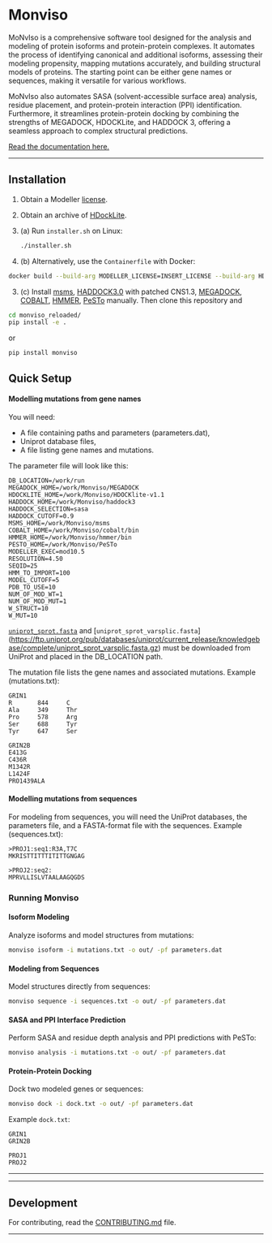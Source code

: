 # Monviso

MoNvIso is a comprehensive software tool designed for the analysis and modeling of protein isoforms and protein-protein complexes. It automates the process of identifying canonical and additional isoforms, assessing their modeling propensity, mapping mutations accurately, and building structural models of proteins. The starting point can be either gene names or sequences, making it versatile for various workflows.

MoNvIso also automates SASA (solvent-accessible surface area) analysis, residue placement, and protein-protein interaction (PPI) identification. Furthermore, it streamlines protein-protein docking by combining the strengths of MEGADOCK, HDOCKLite, and HADDOCK 3, offering a seamless approach to complex structural predictions.



[Read the documentation here.](https://lbic-biocomp.github.io/monviso_reloaded/)

---

## Installation

1. Obtain a Modeller [license](https://salilab.org/modeller/registration.html).
2. Obtain an archive of [HDockLite](https://huanglab.phys.hust.edu.cn/software/hdocklite/).

3. (a) Run `installer.sh` on Linux:
   ```bash
   ./installer.sh
   ```

3.  (b) Alternatively, use the `Containerfile` with Docker:
```bash
docker build --build-arg MODELLER_LICENSE=INSERT_LICENSE --build-arg HDOCKLITE_URL=PATH_TO_HDOCKlite.tar.gz -t monviso -f ./Containerfile ./

```

3. (c) Install [msms](https://ccsb.scripps.edu/msms/), [HADDOCK3.0](https://github.com/haddocking/haddock3) with patched CNS1.3, [MEGADOCK](https://github.com/akiyamalab/MEGADOCK), [COBALT](ftp://ftp.ncbi.nlm.nih.gov/pub/cobalt/executables/LATEST/), [HMMER](http://eddylab.org/software/hmmer/hmmer.tar.gz), [PeSTo](https://github.com/LBM-EPFL/PeSTo) manually. Then clone this repository and
```bash
cd monviso_reloaded/
pip install -e .
```
or
```bash
pip install monviso
```



## Quick Setup

#### Modelling mutations from gene names
You will need:

- A file containing paths and parameters (parameters.dat),
- Uniprot database files,
- A file listing gene names and mutations.

The parameter file will look like this:
```text
DB_LOCATION=/work/run
MEGADOCK_HOME=/work/Monviso/MEGADOCK
HDOCKLITE_HOME=/work/Monviso/HDOCKlite-v1.1
HADDOCK_HOME=/work/Monviso/haddock3
HADDOCK_SELECTION=sasa
HADDOCK_CUTOFF=0.9
MSMS_HOME=/work/Monviso/msms
COBALT_HOME=/work/Monviso/cobalt/bin
HMMER_HOME=/work/Monviso/hmmer/bin
PESTO_HOME=/work/Monviso/PeSTo
MODELLER_EXEC=mod10.5
RESOLUTION=4.50
SEQID=25
HMM_TO_IMPORT=100
MODEL_CUTOFF=5
PDB_TO_USE=10
NUM_OF_MOD_WT=1
NUM_OF_MOD_MUT=1
W_STRUCT=10
W_MUT=10
```

[`uniprot_sprot.fasta`](https://ftp.uniprot.org/pub/databases/uniprot/current_release/knowledgebase/complete/uniprot_sprot.fasta.gz ) and [`uniprot_sprot_varsplic.fasta`] (https://ftp.uniprot.org/pub/databases/uniprot/current_release/knowledgebase/complete/uniprot_sprot_varsplic.fasta.gz) must be downloaded from UniProt and placed in the DB_LOCATION path.

The mutation file lists the gene names and associated mutations. Example (mutations.txt):
```text
GRIN1
R       844     C
Ala     349     Thr
Pro     578     Arg
Ser     688     Tyr
Tyr     647     Ser

GRIN2B
E413G
C436R
M1342R
L1424F
PRO1439ALA
```

#### Modelling mutations from sequences
For modeling from sequences, you will need the UniProt databases, the parameters file, and a FASTA-format file with the sequences. Example (sequences.txt):
```text
>PROJ1:seq1:R3A,T7C
MKRISTTITTTITITTGNGAG

>PROJ2:seq2:
MPRVLLISLVTAALAAGQGDS
```


### Running Monviso

#### Isoform Modeling
Analyze isoforms and model structures from mutations:
```bash
monviso isoform -i mutations.txt -o out/ -pf parameters.dat
```

#### Modeling from Sequences
Model structures directly from sequences:
```bash
monviso sequence -i sequences.txt -o out/ -pf parameters.dat
```

#### SASA and PPI Interface Prediction
Perform SASA and residue depth analysis and PPI predictions with PeSTo:
```bash
monviso analysis -i mutations.txt -o out/ -pf parameters.dat
```

#### Protein-Protein Docking
Dock two modeled genes or sequences:
```bash
monviso dock -i dock.txt -o out/ -pf parameters.dat
```
Example `dock.txt`:
```text
GRIN1
GRIN2B

PROJ1
PROJ2
```

---


---

## Development

For contributing, read the [CONTRIBUTING.md](CONTRIBUTING.md) file.

---

